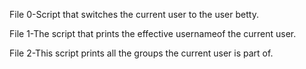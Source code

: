 File 0-Script that switches the current user to the user betty.

File 1-The script that prints the effective usernameof the current user.

File 2-This script prints all the groups the current  user is part of.

